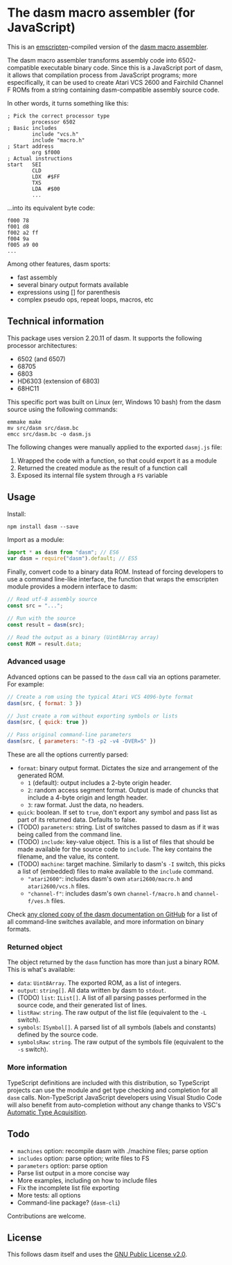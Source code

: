 # The dasm macro assembler (for JavaScript)

This is an [emscripten](https://github.com/kripken/emscripten)-compiled version of the [dasm macro assembler](http://dasm-dillon.sourceforge.net/).

The dasm macro assembler transforms assembly code into 6502-compatible executable binary code. Since this is a JavaScript port of dasm, it allows that compilation process from JavaScript programs; more especifically, it can be used to create Atari VCS 2600 and Fairchild Channel F ROMs from a string containing dasm-compatible assembly source code.

In other words, it turns something like this:

```assembly
; Pick the correct processor type
        processor 6502
; Basic includes
        include "vcs.h"
        include "macro.h"
; Start address
        org $f000
; Actual instructions
start   SEI
        CLD
        LDX  #$FF
        TXS
        LDA  #$00
        ...
```

...into its equivalent byte code:

```assembly
f000 78
f001 d8
f002 a2 ff
f004 9a
f005 a9 00
...
```

Among other features, dasm sports:

* fast assembly
* several binary output formats available
* expressions using [] for parenthesis
* complex pseudo ops, repeat loops, macros, etc

## Technical information

This package uses version 2.20.11 of dasm. It supports the following processor architectures:

* 6502 (and 6507)
* 68705
* 6803
* HD6303 (extension of 6803)
* 68HC11

This specific port was built on Linux (err, Windows 10 bash) from the dasm source using the following commands:

```shell
emmake make
mv src/dasm src/dasm.bc
emcc src/dasm.bc -o dasm.js
```

The following changes were manually applied to the exported `dasmj.js` file:

1. Wrapped the code with a function, so that could export it as a module
2. Returned the created module as the result of a function call
3. Exposed its internal file system through a `FS` variable

## Usage

Install:

```shell
npm install dasm --save
```

Import as a module:

```JavaScript
import * as dasm from "dasm"; // ES6
var dasm = require("dasm").default; // ES5
```

Finally, convert code to a binary data ROM. Instead of forcing developers to use a command line-like interface, the function that wraps the emscripten module provides a modern interface to dasm:

```JavaScript
// Read utf-8 assembly source
const src = "...";

// Run with the source
const result = dasm(src);

// Read the output as a binary (Uint8Array array)
const ROM = result.data;
```

### Advanced usage

Advanced options can be passed to the `dasm` call via an options parameter. For example:

```JavaScript
// Create a rom using the typical Atari VCS 4096-byte format
dasm(src, { format: 3 })

// Just create a rom without exporting symbols or lists
dasm(src, { quick: true })

// Pass original command-line parameters
dasm(src, { parameters: "-f3 -p2 -v4 -DVER=5" })
```

These are all the options currently parsed:

* `format`: binary output format. Dictates the size and arrangement of the generated ROM.
  * `1` (default): output includes a 2-byte origin header.
  * `2`: random access segment format. Output is made of chuncks that include a 4-byte origin and length header.
  * `3`: raw format. Just the data, no headers.
* `quick`: boolean. If set to `true`, don't export any symbol and pass list as part of its returned data. Defaults to false.
* (TODO) `parameters`: string. List of switches passed to dasm as if it was being called from the command line.
* (TODO) `include`: key-value object. This is a list of files that should be made available for the source code to `include`. The key contains the filename, and the value, its content.
* (TODO) `machine`: target machine. Similarly to dasm's `-I` switch, this picks a list of (embedded) files to make available to the `include` command.
  * `"atari2600"`: includes dasm's own `atari2600/macro.h` and `atari2600/vcs.h` files.
  * `"channel-f"`: includes dasm's own `channel-f/macro.h` and `channel-f/ves.h` files.

Check [any cloned copy of the dasm documentation on GitHub](https://github.com/search?utf8=%E2%9C%93&q=%22DOCUMENTATION+FOR+DASM%2C+a+high+level+macro+cross+assembler+for%3A%22+extension%3Atxt&type=Code&ref=searchresults) for a list of all command-line switches available, and more information on binary formats.

### Returned object

The object returned by the `dasm` function has more than just a binary ROM. This is what's available:

* `data`: `Uint8Array`. The exported ROM, as a list of integers.
* `output`: `string[]`. All data written by dasm to `stdout`.
* (TODO) `list`: `IList[]`. A list of all parsing passes performed in the source code, and their generated list of lines.
* `listRaw`: `string`. The raw output of the list file (equivalent to the `-L` switch).
* `symbols`: `ISymbol[]`. A parsed list of all symbols (labels and constants) defined by the source code.
* `symbolsRaw`: `string`. The raw output of the symbols file (equivalent to the `-s` switch).

### More information

TypeScript definitions are included with this distribution, so TypeScript projects can use the module and get type checking and completion for all `dasm` calls. Non-TypeScript JavaScript developers using Visual Studio Code will also benefit from auto-completion without any change thanks to VSC's [Automatic Type Acquisition](http://code.visualstudio.com/updates/v1_7#_better-javascript-intellisense).

## Todo

* `machines` option: recompile dasm with ./machine files; parse option
* `includes` option: parse option; write files to FS
* `parameters` option: parse option
* Parse list output in a more concise way
* More examples, including on how to include files
* Fix the incomplete list file exporting
* More tests: all options
* Command-line package? (`dasm-cli`)

Contributions are welcome.

## License

This follows dasm itself and uses the [GNU Public License v2.0](https://www.gnu.org/licenses/old-licenses/gpl-2.0.en.html).